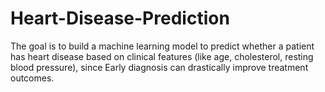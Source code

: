 # Heart-Disease-Prediction
The goal is to build a machine learning model to predict whether a patient has heart disease based on clinical features (like age, cholesterol, resting blood pressure), since Early diagnosis can drastically improve treatment outcomes.
